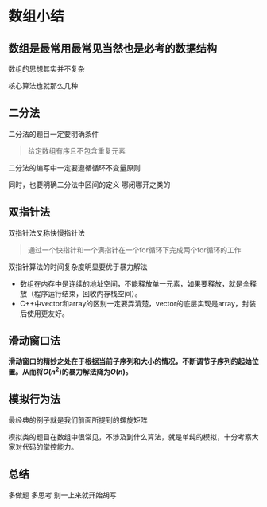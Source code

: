 # 数组小结

## 数组是最常用最常见当然也是必考的数据结构

数组的思想其实并不复杂

核心算法也就那么几种

## 二分法

二分法的题目一定要明确条件

> 给定数组有序且不包含重复元素

二分法的编写中一定要遵循循环不变量原则

同时，也要明确二分法中区间的定义 哪闭哪开之类的



## 双指针法

双指针法又称快慢指针法

> 通过一个快指针和一个满指针在一个for循环下完成两个for循环的工作

双指针算法的时间复杂度明显要优于暴力解法

- 数组在内存中是连续的地址空间，不能释放单一元素，如果要释放，就是全释放（程序运行结束，回收内存栈空间）。
- C++中vector和array的区别一定要弄清楚，vector的底层实现是array，封装后使用更友好。

## 滑动窗口法

**滑动窗口的精妙之处在于根据当前子序列和大小的情况，不断调节子序列的起始位置。从而将$O(n^2)$的暴力解法降为$O(n)$。**

## 模拟行为法

最经典的例子就是我们前面所提到的螺旋矩阵

模拟类的题目在数组中很常见，不涉及到什么算法，就是单纯的模拟，十分考察大家对代码的掌控能力。



## 总结

多做题 多思考 别一上来就开始胡写